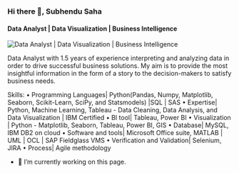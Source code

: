 ### Hi there 👋, Subhendu Saha
#### Data Analyst | Data Visualization | Business Intelligence
![Data Analyst | Data Visualization | Business Intelligence](https://public.tableau.com/profile/subhendu.saha#!/)

Data Analyst with 1.5 years of experience interpreting and analyzing data in order to drive successful business solutions. My aim is to provide the most insightful information in the form of a story to the decision-makers to satisfy business needs.

Skills: • Programming Languages| Python(Pandas, Numpy, Matplotlib, Seaborn, Scikit-Learn, SciPy, and Statsmodels) |SQL | SAS • Expertise| Python, Machine Learning, Tableau - Data Cleaning, Data Analysis, and Data Visualization | IBM Certified • BI tool| Tableau, Power BI • Visualization | Python - Matplotlib, Seaborn, Tableau, Power BI, GIS • Database| MySQL, IBM DB2 on cloud • Software and tools| Microsoft Office suite, MATLAB | UML | OCL | SAP Fieldglass VMS • Verification and Validation| Selenium, JIRA • Process| Agile methodology

- 🔭 I’m currently working on this page. 






